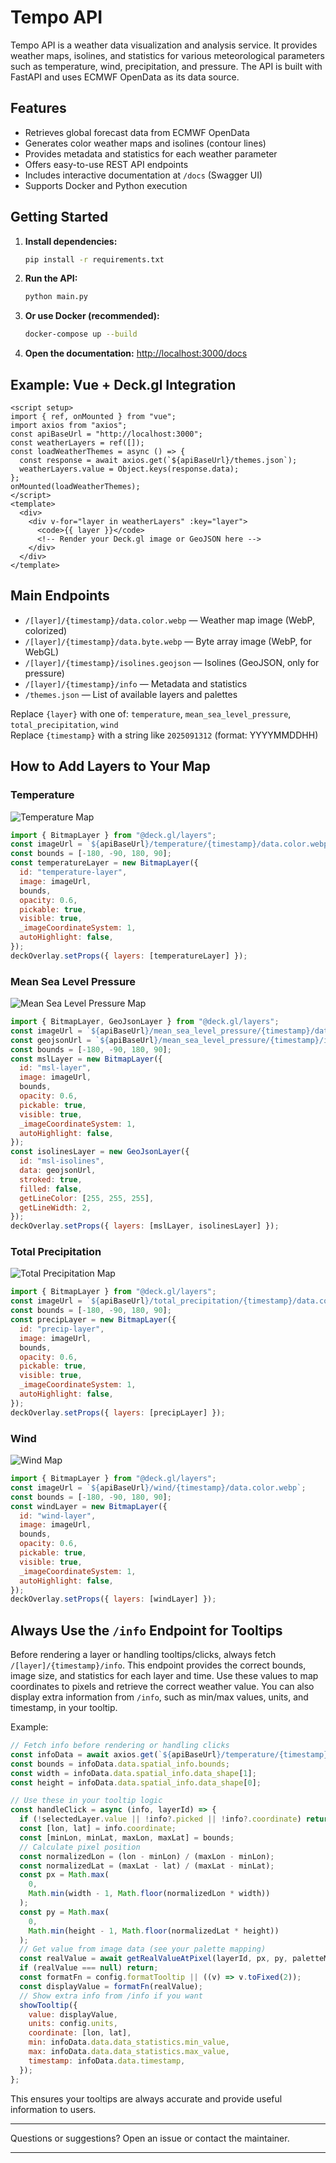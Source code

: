 # Tempo API

Tempo API is a weather data visualization and analysis service. It provides weather maps, isolines, and statistics for various meteorological parameters such as temperature, wind, precipitation, and pressure. The API is built with FastAPI and uses ECMWF OpenData as its data source.

## Features

- Retrieves global forecast data from ECMWF OpenData
- Generates color weather maps and isolines (contour lines)
- Provides metadata and statistics for each weather parameter
- Offers easy-to-use REST API endpoints
- Includes interactive documentation at `/docs` (Swagger UI)
- Supports Docker and Python execution

## Getting Started

1. **Install dependencies:**
   ```bash
   pip install -r requirements.txt
   ```
2. **Run the API:**
   ```bash
   python main.py
   ```
3. **Or use Docker (recommended):**
   ```bash
   docker-compose up --build
   ```
4. **Open the documentation:**
   [http://localhost:3000/docs](http://localhost:3000/docs)

## Example: Vue + Deck.gl Integration

```vue
<script setup>
import { ref, onMounted } from "vue";
import axios from "axios";
const apiBaseUrl = "http://localhost:3000";
const weatherLayers = ref([]);
const loadWeatherThemes = async () => {
  const response = await axios.get(`${apiBaseUrl}/themes.json`);
  weatherLayers.value = Object.keys(response.data);
};
onMounted(loadWeatherThemes);
</script>
<template>
  <div>
    <div v-for="layer in weatherLayers" :key="layer">
      <code>{{ layer }}</code>
      <!-- Render your Deck.gl image or GeoJSON here -->
    </div>
  </div>
</template>
```

## Main Endpoints

- `/[layer]/{timestamp}/data.color.webp` — Weather map image (WebP, colorized)
- `/[layer]/{timestamp}/data.byte.webp` — Byte array image (WebP, for WebGL)
- `/[layer]/{timestamp}/isolines.geojson` — Isolines (GeoJSON, only for pressure)
- `/[layer]/{timestamp}/info` — Metadata and statistics
- `/themes.json` — List of available layers and palettes

Replace `{layer}` with one of: `temperature`, `mean_sea_level_pressure`, `total_precipitation`, `wind`  
Replace `{timestamp}` with a string like `2025091312` (format: YYYYMMDDHH)

## How to Add Layers to Your Map

### Temperature

![Temperature Map](/demo/temperature.png)

```js
import { BitmapLayer } from "@deck.gl/layers";
const imageUrl = `${apiBaseUrl}/temperature/{timestamp}/data.color.webp`;
const bounds = [-180, -90, 180, 90];
const temperatureLayer = new BitmapLayer({
  id: "temperature-layer",
  image: imageUrl,
  bounds,
  opacity: 0.6,
  pickable: true,
  visible: true,
  _imageCoordinateSystem: 1,
  autoHighlight: false,
});
deckOverlay.setProps({ layers: [temperatureLayer] });
```


### Mean Sea Level Pressure

![Mean Sea Level Pressure Map](/demo/mean_sea_level_pressure.png)

```js
import { BitmapLayer, GeoJsonLayer } from "@deck.gl/layers";
const imageUrl = `${apiBaseUrl}/mean_sea_level_pressure/{timestamp}/data.color.webp`;
const geojsonUrl = `${apiBaseUrl}/mean_sea_level_pressure/{timestamp}/isolines.geojson`;
const bounds = [-180, -90, 180, 90];
const mslLayer = new BitmapLayer({
  id: "msl-layer",
  image: imageUrl,
  bounds,
  opacity: 0.6,
  pickable: true,
  visible: true,
  _imageCoordinateSystem: 1,
  autoHighlight: false,
});
const isolinesLayer = new GeoJsonLayer({
  id: "msl-isolines",
  data: geojsonUrl,
  stroked: true,
  filled: false,
  getLineColor: [255, 255, 255],
  getLineWidth: 2,
});
deckOverlay.setProps({ layers: [mslLayer, isolinesLayer] });
```

### Total Precipitation

![Total Precipitation Map](/demo/total_precipitation.png)

```js
import { BitmapLayer } from "@deck.gl/layers";
const imageUrl = `${apiBaseUrl}/total_precipitation/{timestamp}/data.color.webp`;
const bounds = [-180, -90, 180, 90];
const precipLayer = new BitmapLayer({
  id: "precip-layer",
  image: imageUrl,
  bounds,
  opacity: 0.6,
  pickable: true,
  visible: true,
  _imageCoordinateSystem: 1,
  autoHighlight: false,
});
deckOverlay.setProps({ layers: [precipLayer] });
```

### Wind

![Wind Map](/demo/wind.png)

```js
import { BitmapLayer } from "@deck.gl/layers";
const imageUrl = `${apiBaseUrl}/wind/{timestamp}/data.color.webp`;
const bounds = [-180, -90, 180, 90];
const windLayer = new BitmapLayer({
  id: "wind-layer",
  image: imageUrl,
  bounds,
  opacity: 0.6,
  pickable: true,
  visible: true,
  _imageCoordinateSystem: 1,
  autoHighlight: false,
});
deckOverlay.setProps({ layers: [windLayer] });
```

## Always Use the `/info` Endpoint for Tooltips

Before rendering a layer or handling tooltips/clicks, always fetch `/[layer]/{timestamp}/info`. This endpoint provides the correct bounds, image size, and statistics for each layer and time. Use these values to map coordinates to pixels and retrieve the correct weather value. You can also display extra information from `/info`, such as min/max values, units, and timestamp, in your tooltip.

Example:

```js
// Fetch info before rendering or handling clicks
const infoData = await axios.get(`${apiBaseUrl}/temperature/{timestamp}/info`);
const bounds = infoData.data.spatial_info.bounds;
const width = infoData.data.spatial_info.data_shape[1];
const height = infoData.data.spatial_info.data_shape[0];

// Use these in your tooltip logic
const handleClick = async (info, layerId) => {
  if (!selectedLayer.value || !info?.picked || !info?.coordinate) return;
  const [lon, lat] = info.coordinate;
  const [minLon, minLat, maxLon, maxLat] = bounds;
  // Calculate pixel position
  const normalizedLon = (lon - minLon) / (maxLon - minLon);
  const normalizedLat = (maxLat - lat) / (maxLat - minLat);
  const px = Math.max(
    0,
    Math.min(width - 1, Math.floor(normalizedLon * width))
  );
  const py = Math.max(
    0,
    Math.min(height - 1, Math.floor(normalizedLat * height))
  );
  // Get value from image data (see your palette mapping)
  const realValue = await getRealValueAtPixel(layerId, px, py, paletteMap);
  if (realValue === null) return;
  const formatFn = config.formatTooltip || ((v) => v.toFixed(2));
  const displayValue = formatFn(realValue);
  // Show extra info from /info if you want
  showTooltip({
    value: displayValue,
    units: config.units,
    coordinate: [lon, lat],
    min: infoData.data.data_statistics.min_value,
    max: infoData.data.data_statistics.max_value,
    timestamp: infoData.data.timestamp,
  });
};
```

This ensures your tooltips are always accurate and provide useful information to users.

---

Questions or suggestions? Open an issue or contact the maintainer.

---


